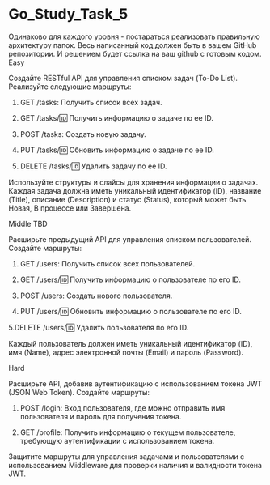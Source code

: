 # Go_Study_Task_5

Одинаково для каждого уровня - постараться реализовать правильную архитектуру папок.
Весь написанный код должен быть в вашем GitHub репозитории. И решением будет ссылка на ваш github с готовым кодом.
Easy

Создайте RESTful API для управления списком задач (To-Do List). Реализуйте следующие маршруты:

1. GET /tasks: Получить список всех задач.

2. GET /tasks/:id: Получить информацию о задаче по ее ID.

3. POST /tasks: Создать новую задачу.

4. PUT /tasks/:id: Обновить информацию о задаче по ее ID.

5. DELETE /tasks/:id: Удалить задачу по ее ID.

Используйте структуры и слайсы для хранения информации о задачах. Каждая задача должна иметь уникальный идентификатор (ID), название (Title), описание (Description) и статус (Status), который может быть Новая, В процессе или Завершена.



Middle TBD

Расширьте предыдущий API для управления списком пользователей. Создайте маршруты:

1. GET /users: Получить список всех пользователей.

2. GET /users/:id: Получить информацию о пользователе по его ID.

3. POST /users: Создать нового пользователя.

4. PUT /users/:id: Обновить информацию о пользователе по его ID.

5.DELETE /users/:id: Удалить пользователя по его ID.

Каждый пользователь должен иметь уникальный идентификатор (ID), имя (Name), адрес электронной почты (Email) и пароль (Password).



Hard

Расширьте API, добавив аутентификацию с использованием токена JWT (JSON Web Token). Создайте маршруты:

1. POST /login: Вход пользователя, где можно отправить имя пользователя и пароль для получения токена.

2. GET /profile: Получить информацию о текущем пользователе, требующую аутентификации с использованием токена.

Защитите маршруты для управления задачами и пользователями с использованием Middleware для проверки наличия и валидности токена JWT.
